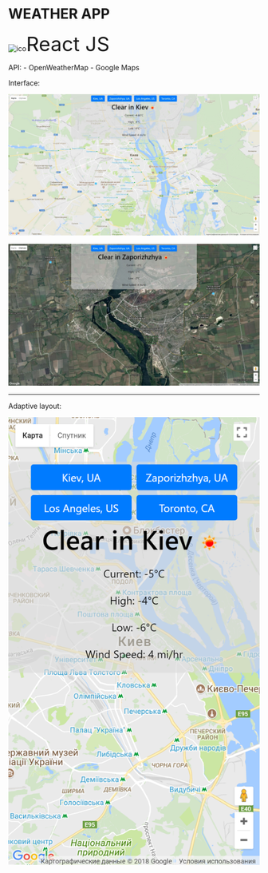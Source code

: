 <h1>WEATHER APP</h1>

<img src="public/favicon.ico" width="40px" height="40px" alt="ico"><span style="font-size: 40px">React JS</span>

API:  - OpenWeatherMap
      - Google Maps

Interface:
<p>
	<img src="Screenshots/Intefrace1.jpg" alt="1">
</p>

<p>
	<img src="Screenshots/Interface2.jpg" alt="2">
</p>

<hr>

Adaptive layout:
<p>
	<img src="Screenshots/Mobile.png" alt="">
</p>

